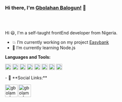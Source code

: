 ### Hi there, I'm [Gbolahan Balogun!](https://twitter.com/gbola_me) 👋



<br />
<br />

Hi :smiley:, I'm  a self-taught frontEnd developer from Nigeria.

- :collision: I’m currently working on my project [Easybank](https://github.com/gbolame/easybank)
- 🌱 I’m currently learning Node.js 

**Languages and Tools:**  

<code><img height="20" src="https://github.com/gbolame/gbolame/blob/master/img/icons8-javascript-48.png"></code>
<code><img height="20" src="https://github.com/gbolame/gbolame/blob/master/img/icons8-sass-24.png"></code>
<code><img height="20" src="https://github.com/gbolame/gbolame/blob/master/img/icons8-html-5-24.png"></code>
<code><img height="20" src="https://github.com/gbolame/gbolame/blob/master/img/icons8-bootstrap.svg"></code>
<code><img height="20" src="https://github.com/gbolame/gbolame/blob/master/img/icons8-css3-24.png"></code>
<code><img height="20" src="https://github.com/gbolame/gbolame/blob/master/img/icons8-python.svg"></code>
<code><img height="20" src="https://github.com/gbolame/gbolame/blob/master/img/icons8-django.svg"></code>
<code><img height="20" src="https://github.com/gbolame/gbolame/blob/master/img/icons8-sql-26.png"></code>

<p>- 💬 **Social Links:** </p>

<a href="https://twitter.com/gbola_me">
  <img align="left" alt="gbolame | Twitter" width="41px" src="https://github.com/gbolame/gbolame/blob/master/img/icons8-twitter-48.png" />
</a>
<a href="https://www.linkedin.com/in/gbolahan-balogun-a704b7167/">
  <img algin="left" alt="gbolame | Linkedin" width="41px" src="https://github.com/gbolame/gbolame/blob/master/img/icons8-linkedin-64.png"/>
</a>
